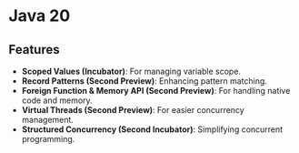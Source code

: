 # Java 20

## Features

- **Scoped Values (Incubator)**: For managing variable scope.
- **Record Patterns (Second Preview)**: Enhancing pattern matching.
- **Foreign Function & Memory API (Second Preview)**: For handling native code and memory.
- **Virtual Threads (Second Preview)**: For easier concurrency management.
- **Structured Concurrency (Second Incubator)**: Simplifying concurrent programming.
